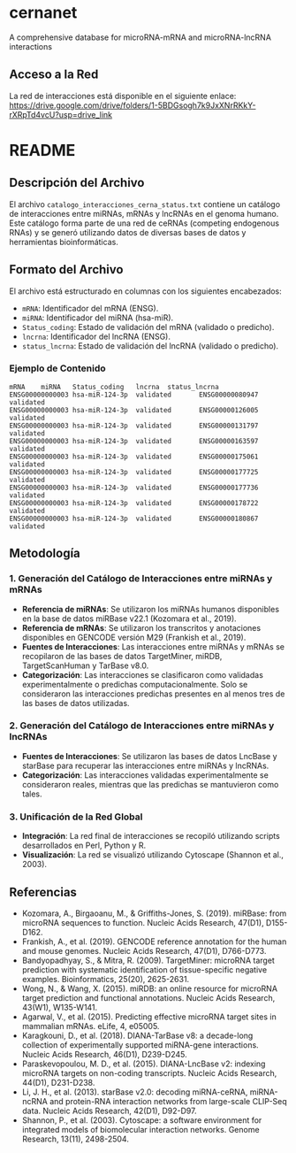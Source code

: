 # cernanet
A comprehensive database for microRNA-mRNA and microRNA-lncRNA interactions

## Acceso a la Red

La red de interacciones está disponible en el siguiente enlace: https://drive.google.com/drive/folders/1-5BDGsogh7k9JxXNrRKkY-rXRpTd4vcU?usp=drive_link

# README

## Descripción del Archivo

El archivo `catalogo_interacciones_cerna_status.txt` contiene un catálogo de interacciones entre miRNAs, mRNAs y lncRNAs en el genoma humano. Este catálogo forma parte de una red de ceRNAs (competing endogenous RNAs) y se generó utilizando datos de diversas bases de datos y herramientas bioinformáticas.

## Formato del Archivo

El archivo está estructurado en columnas con los siguientes encabezados:

- `mRNA`: Identificador del mRNA (ENSG).
- `miRNA`: Identificador del miRNA (hsa-miR).
- `Status_coding`: Estado de validación del mRNA (validado o predicho).
- `lncrna`: Identificador del lncRNA (ENSG).
- `status_lncrna`: Estado de validación del lncRNA (validado o predicho).

### Ejemplo de Contenido

```
mRNA    miRNA   Status_coding   lncrna  status_lncrna
ENSG00000000003 hsa-miR-124-3p  validated       ENSG00000080947 validated
ENSG00000000003 hsa-miR-124-3p  validated       ENSG00000126005 validated
ENSG00000000003 hsa-miR-124-3p  validated       ENSG00000131797 validated
ENSG00000000003 hsa-miR-124-3p  validated       ENSG00000163597 validated
ENSG00000000003 hsa-miR-124-3p  validated       ENSG00000175061 validated
ENSG00000000003 hsa-miR-124-3p  validated       ENSG00000177725 validated
ENSG00000000003 hsa-miR-124-3p  validated       ENSG00000177736 validated
ENSG00000000003 hsa-miR-124-3p  validated       ENSG00000178722 validated
ENSG00000000003 hsa-miR-124-3p  validated       ENSG00000180867 validated
```

## Metodología

### 1. Generación del Catálogo de Interacciones entre miRNAs y mRNAs

- **Referencia de miRNAs**: Se utilizaron los miRNAs humanos disponibles en la base de datos miRBase v22.1 (Kozomara et al., 2019).
- **Referencia de mRNAs**: Se utilizaron los transcritos y anotaciones disponibles en GENCODE versión M29 (Frankish et al., 2019).
- **Fuentes de Interacciones**: Las interacciones entre miRNAs y mRNAs se recopilaron de las bases de datos TargetMiner, miRDB, TargetScanHuman y TarBase v8.0.
- **Categorización**: Las interacciones se clasificaron como validadas experimentalmente o predichas computacionalmente. Solo se consideraron las interacciones predichas presentes en al menos tres de las bases de datos utilizadas.

### 2. Generación del Catálogo de Interacciones entre miRNAs y lncRNAs

- **Fuentes de Interacciones**: Se utilizaron las bases de datos LncBase y starBase para recuperar las interacciones entre miRNAs y lncRNAs.
- **Categorización**: Las interacciones validadas experimentalmente se consideraron reales, mientras que las predichas se mantuvieron como tales.

### 3. Unificación de la Red Global

- **Integración**: La red final de interacciones se recopiló utilizando scripts desarrollados en Perl, Python y R.
- **Visualización**: La red se visualizó utilizando Cytoscape (Shannon et al., 2003).

## Referencias

- Kozomara, A., Birgaoanu, M., & Griffiths-Jones, S. (2019). miRBase: from microRNA sequences to function. Nucleic Acids Research, 47(D1), D155-D162.
- Frankish, A., et al. (2019). GENCODE reference annotation for the human and mouse genomes. Nucleic Acids Research, 47(D1), D766-D773.
- Bandyopadhyay, S., & Mitra, R. (2009). TargetMiner: microRNA target prediction with systematic identification of tissue-specific negative examples. Bioinformatics, 25(20), 2625-2631.
- Wong, N., & Wang, X. (2015). miRDB: an online resource for microRNA target prediction and functional annotations. Nucleic Acids Research, 43(W1), W135-W141.
- Agarwal, V., et al. (2015). Predicting effective microRNA target sites in mammalian mRNAs. eLife, 4, e05005.
- Karagkouni, D., et al. (2018). DIANA-TarBase v8: a decade-long collection of experimentally supported miRNA-gene interactions. Nucleic Acids Research, 46(D1), D239-D245.
- Paraskevopoulou, M. D., et al. (2015). DIANA-LncBase v2: indexing microRNA targets on non-coding transcripts. Nucleic Acids Research, 44(D1), D231-D238.
- Li, J. H., et al. (2013). starBase v2.0: decoding miRNA-ceRNA, miRNA-ncRNA and protein-RNA interaction networks from large-scale CLIP-Seq data. Nucleic Acids Research, 42(D1), D92-D97.
- Shannon, P., et al. (2003). Cytoscape: a software environment for integrated models of biomolecular interaction networks. Genome Research, 13(11), 2498-2504.
